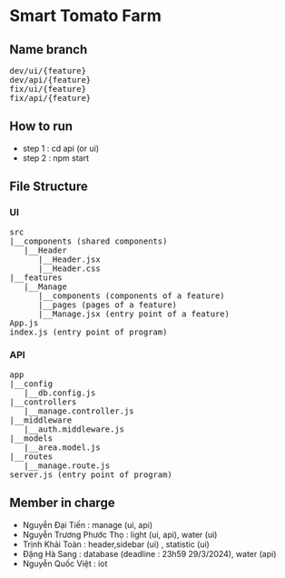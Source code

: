 # Smart Tomato Farm

## Name branch
<pre>
dev/ui/{feature}
dev/api/{feature}
fix/ui/{feature}
fix/api/{feature}
</pre>

## How to run
- step 1 : cd api (or ui) 
- step 2 : npm start

## File Structure
### UI
<pre>
src 
|__components (shared components)
   |__Header 
      |__Header.jsx
      |__Header.css
|__features 
   |__Manage
      |__components (components of a feature)
      |__pages (pages of a feature)
      |__Manage.jsx (entry point of a feature)
App.js
index.js (entry point of program)
</pre>

### API
<pre>
app 
|__config 
   |__db.config.js
|__controllers 
   |__manage.controller.js
|__middleware
   |__auth.middleware.js
|__models
   |__area.model.js
|__routes
   |__manage.route.js
server.js (entry point of program)
</pre>


 ## Member in charge
 - Nguyễn Đại Tiến : manage (ui, api)
 - Nguyễn Trương Phước Thọ : light (ui, api), water (ui)
 - Trịnh Khải Toàn : header,sidebar (ui) , statistic (ui)
 - Đặng Hà Sang : database (deadline : 23h59 29/3/2024), water (api)
 - Nguyễn Quốc Việt : iot
